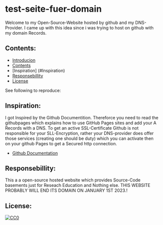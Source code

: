 # test-seite-fuer-domain
Welcome to my Open-Source-Website hosted by github and my DNS-Provider. I came up with this idea since i was trying to host on github with my domain Records.

## Contents:
 - [Introducion](test-seite-fuer-domain)
  - [Contents](#Contents)
  - [Inspiration] (#Inspiration)
  - [Responsebillity](#Responsebillity)
  - [License](#License)

See following to reproduce: 

## Inspiration:
I got Inspired by the Github Documentition. Thereforce you need to read the githubpages which explains how to use GitHub Pages sites and add your A Records with a DNS.
To get an active SSL-Certificate Github is not responsible for your SLL-Encryption, rather your DNS-provider does offer those services (creating one should be duty)
which you can activate then on your github Pages to get a Secured http connection.
 - [Github Documentation](https://docs.github.com/en/pages/configuring-a-custom-domain-for-your-github-pages-site/managing-a-custom-domain-for-your-github-pages-site)

## Responsebillity:
This a a open-source hosted website which provides Source-Code basements just for Reseach Education and Nothing else.
THIS WEBSITE PROBABLY WILL END ITS DOMAIN ON JANUARY 1ST 2023.!

## License:
[![CC0](https://licensebuttons.net/p/zero/1.0/88x31.png)](https://creativecommons.org/publicdomain/zero/1.0/)

